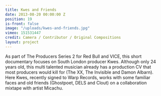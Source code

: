 ```yaml
---
title: Kwes and Friends
date: 2013-08-20 00:00:00 Z
position: 19
is-front: false
image: "/uploads/kwes-and-friends.jpg"
vimeo: 151531447
credit: Camera / Contributor / Original Compositions
layout: project
---
```


As part of The Producers Series 2 for Red Bull and VICE, this short documentary focuses on South London producer Kwes. Although only 24 years old, this multi talented musician already has a production CV that most producers would kill for (The XX, The Invisible and Damon Albarn). Here Kwes, recently signed to Warp Records, works with some familiar faces and old friends (Ghostpoet, DELS and Clout) on a collaboration mixtape with artist Micachu.